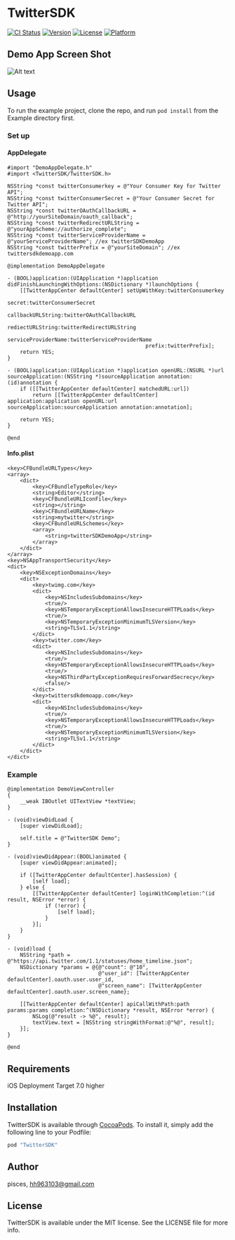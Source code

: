 # TwitterSDK

[![CI Status](http://img.shields.io/travis/pisces/TwitterSDK.svg?style=flat)](https://travis-ci.org/pisces/TwitterSDK)
[![Version](https://img.shields.io/cocoapods/v/TwitterSDK.svg?style=flat)](http://cocoapods.org/pods/TwitterSDK)
[![License](https://img.shields.io/cocoapods/l/TwitterSDK.svg?style=flat)](http://cocoapods.org/pods/TwitterSDK)
[![Platform](https://img.shields.io/cocoapods/p/TwitterSDK.svg?style=flat)](http://cocoapods.org/pods/TwitterSDK)

## Demo App Screen Shot
![Alt text](https://github.com/pisces/TwitterSDK/raw/master/ScreenShot/sh_001.png)

## Usage

To run the example project, clone the repo, and run `pod install` from the Example directory first.

### Set up
#### AppDelegate
```objc
#import "DemoAppDelegate.h"
#import <TwitterSDK/TwitterSDK.h>

NSString *const twitterConsumerkey = @"Your Consumer Key for Twitter API";
NSString *const twitterConsumerSecret = @"Your Consumer Secret for Twitter API";
NSString *const twitterOAuthCallbackURL = @"http://yourSiteDomain/oauth_callback";
NSString *const twitterRedirectURLString = @"yourAppScheme://authorize_complete";
NSString *const twitterServiceProviderName = @"yourServiceProviderName"; //ex twitterSDKDemoApp
NSString *const twitterPrefix = @"yourSiteDomain"; //ex twittersdkdemoapp.com

@implementation DemoAppDelegate

- (BOOL)application:(UIApplication *)application didFinishLaunchingWithOptions:(NSDictionary *)launchOptions {
    [[TwitterAppCenter defaultCenter] setUpWithKey:twitterConsumerkey
                                            secret:twitterConsumerSecret
                                 callbackURLString:twitterOAuthCallbackURL
                                  rediectURLString:twitterRedirectURLString
                               serviceProviderName:twitterServiceProviderName
                                            prefix:twitterPrefix];
    return YES;
}

- (BOOL)application:(UIApplication *)application openURL:(NSURL *)url sourceApplication:(NSString *)sourceApplication annotation:(id)annotation {
    if ([[TwitterAppCenter defaultCenter] matchedURL:url])
        return [[TwitterAppCenter defaultCenter] application:application openURL:url sourceApplication:sourceApplication annotation:annotation];
    
    return YES;
}

@end
```

#### Info.plist
```objc
<key>CFBundleURLTypes</key>
<array>
	<dict>
		<key>CFBundleTypeRole</key>
		<string>Editor</string>
		<key>CFBundleURLIconFile</key>
		<string></string>
		<key>CFBundleURLName</key>
		<string>mytwitter</string>
		<key>CFBundleURLSchemes</key>
		<array>
			<string>twitterSDKDemoApp</string>
		</array>
	</dict>
</array>
<key>NSAppTransportSecurity</key>
<dict>
	<key>NSExceptionDomains</key>
	<dict>
		<key>twimg.com</key>
		<dict>
			<key>NSIncludesSubdomains</key>
			<true/>
			<key>NSTemporaryExceptionAllowsInsecureHTTPLoads</key>
			<true/>
			<key>NSTemporaryExceptionMinimumTLSVersion</key>
			<string>TLSv1.1</string>
		</dict>
		<key>twitter.com</key>
		<dict>
			<key>NSIncludesSubdomains</key>
			<true/>
			<key>NSTemporaryExceptionAllowsInsecureHTTPLoads</key>
			<true/>
			<key>NSThirdPartyExceptionRequiresForwardSecrecy</key>
			<false/>
		</dict>
		<key>twittersdkdemoapp.com</key>
		<dict>
			<key>NSIncludesSubdomains</key>
			<true/>
			<key>NSTemporaryExceptionAllowsInsecureHTTPLoads</key>
			<true/>
			<key>NSTemporaryExceptionMinimumTLSVersion</key>
			<string>TLSv1.1</string>
		</dict>
	</dict>
</dict>
```

### Example
```objc
@implementation DemoViewController
{
    __weak IBOutlet UITextView *textView;
}

- (void)viewDidLoad {
    [super viewDidLoad];
    
    self.title = @"TwitterSDK Demo";
}

- (void)viewDidAppear:(BOOL)animated {
    [super viewDidAppear:animated];
    
    if ([TwitterAppCenter defaultCenter].hasSession) {
        [self load];
    } else {
        [[TwitterAppCenter defaultCenter] loginWithCompletion:^(id result, NSError *error) {
            if (!error) {
                [self load];
            }
        }];
    }
}

- (void)load {
    NSString *path = @"https://api.twitter.com/1.1/statuses/home_timeline.json";
    NSDictionary *params = @{@"count": @"10",
                             @"user_id": [TwitterAppCenter defaultCenter].oauth.user.user_id,
                             @"screen_name": [TwitterAppCenter defaultCenter].oauth.user.screen_name};
    
    [[TwitterAppCenter defaultCenter] apiCallWithPath:path params:params completion:^(NSDictionary *result, NSError *error) {
        NSLog(@"result -> %@", result);
        textView.text = [NSString stringWithFormat:@"%@", result];
    }];
}

@end
```

## Requirements

iOS Deployment Target 7.0 higher

## Installation

TwitterSDK is available through [CocoaPods](http://cocoapods.org). To install
it, simply add the following line to your Podfile:

```ruby
pod "TwitterSDK"
```

## Author

pisces, hh963103@gmail.com

## License

TwitterSDK is available under the MIT license. See the LICENSE file for more info.
